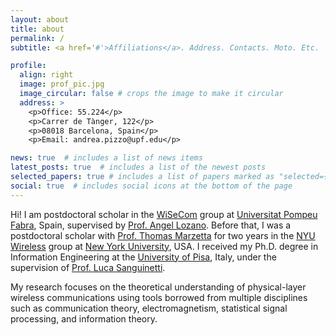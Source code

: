```yaml
---
layout: about
title: about
permalink: /
subtitle: <a href='#'>Affiliations</a>. Address. Contacts. Moto. Etc.

profile:
  align: right
  image: prof_pic.jpg
  image_circular: false # crops the image to make it circular
  address: >
    <p>Office: 55.224</p>
    <p>Carrer de Tànger, 122</p>
    <p>08018 Barcelona, Spain</p>
    <p>Email: andrea.pizzo@upf.edu</p>

news: true  # includes a list of news items
latest_posts: true  # includes a list of the newest posts
selected_papers: true # includes a list of papers marked as "selected={true}"
social: true  # includes social icons at the bottom of the page
---
```


Hi! I am postdoctoral scholar in the [WiSeCom](https://www.upf.edu/web/wisecom) group at [Universitat Pompeu Fabra](https://www.upf.edu), Spain, supervised by [Prof. Angel Lozano](https://www.upf.edu/web/angel-lozano). Before that, I was a postdoctoral scholar with [Prof. Thomas Marzetta](https://wireless.engineering.nyu.edu/thomas-marzetta/) for two years in the [NYU Wireless](https://wireless.engineering.nyu.edu) group at [New York University](https://engineering.nyu.edu), USA. I received my Ph.D. degree in Information Engineering at the [University of Pisa](https://www.unipi.it), Italy, under the supervision of [Prof. Luca Sanguinetti](https://people.unipi.it/luca_sanguinetti/). 

My research focuses on the theoretical understanding of physical-layer wireless communications using tools borrowed from multiple disciplines such as communication theory, electromagnetism, statistical signal processing, and information theory.
